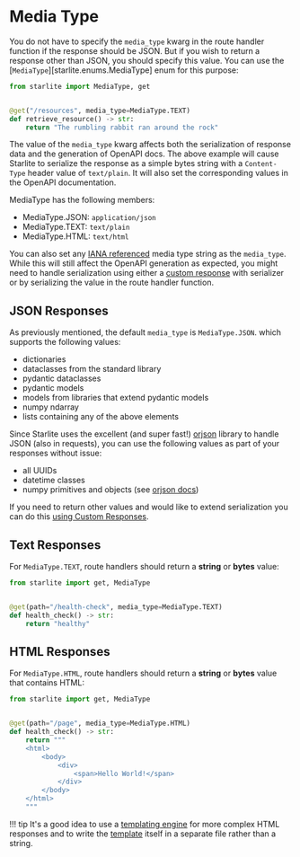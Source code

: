 # Media Type

You do not have to specify the `media_type` kwarg in the route handler function if the response should be JSON. But
if you wish to return a response other than JSON, you should specify this value. You can use
the [`MediaType`][starlite.enums.MediaType] enum for this purpose:

```python
from starlite import MediaType, get


@get("/resources", media_type=MediaType.TEXT)
def retrieve_resource() -> str:
    return "The rumbling rabbit ran around the rock"
```

The value of the `media_type` kwarg affects both the serialization of response data and the generation of OpenAPI docs.
The above example will cause Starlite to serialize the response as a simple bytes string with a `Content-Type` header
value of `text/plain`. It will also set the corresponding values in the OpenAPI documentation.

MediaType has the following members:

- MediaType.JSON: `application/json`
- MediaType.TEXT: `text/plain`
- MediaType.HTML: `text/html`

You can also set any [IANA referenced](https://www.iana.org/assignments/media-types/media-types.xhtml) media type
string as the `media_type`. While this will still affect the OpenAPI generation as expected, you might need to handle
serialization using either a [custom response](10-custom-responses.md) with serializer or by serializing the value in
the route handler function.

## JSON Responses

As previously mentioned, the default `media_type` is `MediaType.JSON`. which supports the following values:

- dictionaries
- dataclasses from the standard library
- pydantic dataclasses
- pydantic models
- models from libraries that extend pydantic models
- numpy ndarray
- lists containing any of the above elements

Since Starlite uses the excellent (and super fast!) [orjson](https://github.com/ijl/orjson#numpy) library to handle
JSON (also in requests), you can use the following values as part of your responses without issue:

- all UUIDs
- datetime classes
- numpy primitives and objects (see [orjson docs](https://github.com/ijl/orjson#numpy))

If you need to return other values and would like to extend serialization you can do
this [using Custom Responses](10-custom-responses.md).

## Text Responses

For `MediaType.TEXT`, route handlers should return a **string** or **bytes** value:

```python
from starlite import get, MediaType


@get(path="/health-check", media_type=MediaType.TEXT)
def health_check() -> str:
    return "healthy"
```

## HTML Responses

For `MediaType.HTML`, route handlers should return a **string** or **bytes** value that contains HTML:

```python
from starlite import get, MediaType


@get(path="/page", media_type=MediaType.HTML)
def health_check() -> str:
    return """
    <html>
        <body>
            <div>
                <span>Hello World!</span>
            </div>
        </body>
    </html>
    """
```

!!! tip
    It's a good idea to use a [templating engine](15-templating#template-responses) for more complex HTML responses
    and to write the [template](15-templating#template-responses) itself in a separate file rather than a string.
